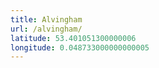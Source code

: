 ```yaml
---
title: Alvingham
url: /alvingham/
latitude: 53.401051300000006
longitude: 0.048733000000000005
---
```

